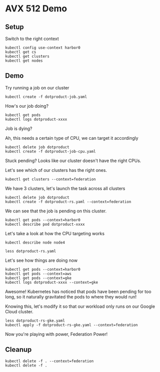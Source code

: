 # AVX 512 Demo

## Setup
Switch to the right context
```
kubectl config use-context harbor0
kubectl get cs
kubectl get clusters
kubectl get nodes
```

## Demo
Try running a job on our cluster

```
kubectl create -f dotproduct-job.yaml
```

How's our job doing?

```
kubectl get pods
kubectl logs dotproduct-xxxx
```

Job is dying?

Ah, this needs a certain type of CPU, we can target it accordingly

```
kubectl delete job dotproduct
kubectl create -f dotproduct-job-cpu.yaml
```
Stuck pending? Looks like our cluster doesn't have the right CPUs.

Let's see which of our clusters has the right ones.

```
kubectl get clusters --context=federation
```

We have 3 clusters, let's launch the task across all clusters
```
kubectl delete job dotproduct
kubectl create -f dotproduct-rs.yaml --context=federation
```

We can see that the job is pending on this cluster.

```
kubectl get pods --context=harbor0
kubectl describe pod dotproduct-xxxx
```

Let's take a look at how the CPU targeting works

```
kubectl describe node node4
```

```
less dotproduct-rs.yaml
```

Let's see how things are doing now

```
kubectl get pods --context=harbor0
kubectl get pods --context=aws
kubectl get pods --context=gke
kubectl logs dotproduct-xxxx --context=gke
```

Awesome! Kubernetes has noticed that pods have been pending for too long, so it naturally gravitated the pods to where they would run!


Knowing this, let's modify it so that our workload only runs on our Google Cloud cluster.

```
less dotproduct-rs-gke.yaml
kubectl apply -f dotproduct-rs-gke.yaml --context=federation
```

Now you're playing with power, Federation Power!

## Cleanup

```
kubectl delete -f . --context=federation
kubectl delete -f .
```
